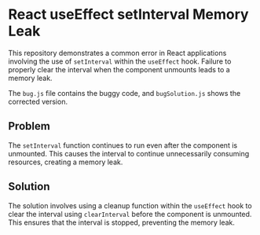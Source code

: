 # React useEffect setInterval Memory Leak

This repository demonstrates a common error in React applications involving the use of `setInterval` within the `useEffect` hook.  Failure to properly clear the interval when the component unmounts leads to a memory leak.

The `bug.js` file contains the buggy code, and `bugSolution.js` shows the corrected version.

## Problem

The `setInterval` function continues to run even after the component is unmounted. This causes the interval to continue unnecessarily consuming resources, creating a memory leak.

## Solution

The solution involves using a cleanup function within the `useEffect` hook to clear the interval using `clearInterval` before the component is unmounted.  This ensures that the interval is stopped, preventing the memory leak.